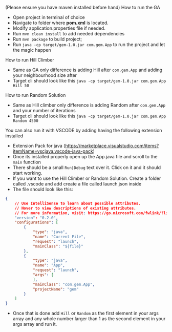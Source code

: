 (Please ensure you have maven installed before hand)
How to run the GA 
 - Open project in terminal of choice
 - Navigate to folder where **pom.xml** is located.
 - Modify application.properties file if needed.
 - Run `mvn clean install` to add needed dependencies
 - Run `mvn package` to build project;
 - Run `java -cp target/gem-1.0.jar com.gem.App` to run the project and let the magic happen

How to run Hill Climber
 - Same as GA only difference is adding Hill after `com.gem.App` and adding your neighbourhood size after
 - Target cli should look like this `java -cp target/gem-1.0.jar com.gem.App Hill 50`

 How to run Random Solution
 - Same as Hill climber only difference is adding Random after `com.gem.App` and your number of iterations
 - Target cli should look like this `java -cp target/gem-1.0.jar com.gem.App Random 4500`


 You can also run it with VSCODE by adding having the following extension installed
 - Extension Pack for java (https://marketplace.visualstudio.com/items?itemName=vscjava.vscode-java-pack)
 - Once its installed properly open up the App.java file and scroll to the `main` function
 - There should be a small `Run|Debug` text over it. Click on it and it should start working.
 - If you want to use the Hill Climber or Random Solution. Create a folder called .vscode and add create a file called launch.json inside
 - The file should look like this:
```json
{
    // Use IntelliSense to learn about possible attributes.
    // Hover to view descriptions of existing attributes.
    // For more information, visit: https://go.microsoft.com/fwlink/?linkid=830387
    "version": "0.2.0",
    "configurations": [
        {
            "type": "java",
            "name": "Current File",
            "request": "launch",
            "mainClass": "${file}"
        },
        {
            "type": "java",
            "name": "App",
            "request": "launch",
            "args": [
            ],
            "mainClass": "com.gem.App",
            "projectName": "gem"
        }
    ]
}
```
 - Once that is done add `Hill` or `Random` as the first element in your args array and any whole number larger than 1 as the second element
 in your args array and run it.